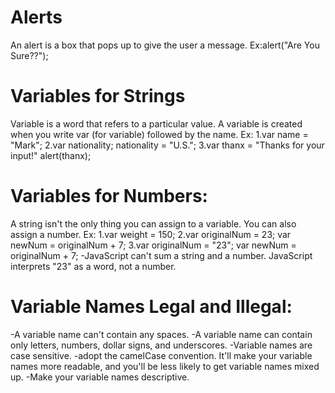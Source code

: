 # Alerts

An alert is a box that pops up to give the user a message.
Ex:alert("Are You Sure??");

# Variables for Strings 

Variable is a word that refers to a particular value.
A variable is created when you write var (for variable) followed by the name.
Ex:
1.var name = "Mark";
2.var nationality;
  nationality = "U.S.";
3.var thanx = "Thanks for your input!"
  alert(thanx);

# Variables for Numbers:

A string isn't the only thing you can assign to a variable. You can also assign a number.
Ex:
1.var weight = 150;
2.var originalNum = 23;
  var newNum = originalNum + 7;
3.var originalNum = "23";
  var newNum = originalNum + 7;
 -JavaScript can't sum a string and a number. JavaScript interprets
  "23" as a word, not a number.

# Variable Names Legal and Illegal:

-A variable name can't contain any spaces.
-A variable name can contain only letters, numbers, dollar signs, and underscores.
-Variable names are case sensitive.
-adopt the camelCase convention. It'll make your variable names more readable, and you'll be less
 likely to get variable names mixed up.
-Make your variable names descriptive.




